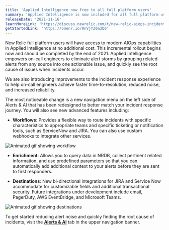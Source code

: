 ```yaml
---
title: 'Applied Intelligence now free to all full platform users'
summary: 'Applied Intelligence is now included for all full platform users at no additional cost, and with some enhancements.'
releaseDate: '2021-11-16'
learnMoreLink: 'https://discuss.newrelic.com/t/new-relic-aiops-incident-intelligence-product-evolution/167504'
getStartedLink: 'https://onenr.io/0nVjYZ0a3Q0'
---
```


New Relic full platform users will have access to modern AIOps capabilities in Applied Intelligence at no additional cost. This incremental rollout begins now and should be completed by the end of 2021. Applied Intelligence empowers on-call engineers to eliminate alert storms by grouping related alerts from any source into one actionable issue, and quickly see the root cause of issues when incidents occur.

We are also introducing improvements to the incident response experience to help on-call engineers achieve faster time-to-resolution, reduced noise, and increased reliability.

The most noticeable change is a new navigation menu on the left side of Alerts & AI that has been redesigned to better match your incident response journey. You will also see new advanced features including:

- **Workflows**: Provides a flexible way to route incidents with specific characteristics to appropriate teams and specific ticketing or notification tools, such as ServiceNow and JIRA. You can also use custom webhooks to integrate other services.

![Animated gif showing workflow](/images/workflow-example.gif 'Animated gif showing workflow')

- **Enrichment**: Allows you to query data in NRDB, collect pertinent related information, and use predefined parameters so that you can automatically add additional context to your alerts before they are sent to first responders.

- **Destinations**: New bi-directional integrations for JIRA and Service Now accommodate for customizable fields and additional transactional security. Future integrations under development include email, PagerDuty, AWS EventBridge, and Microsoft Teams.

![Animated gif showing destinations](/images/destination-example.gif 'Animated gif showing destinations')

To get started reducing alert noise and quickly finding the root cause of incidents, visit the [**Alerts & AI**](https://onenr.io/0nVjYZ0a3Q0) tab in the upper navigation banner.
